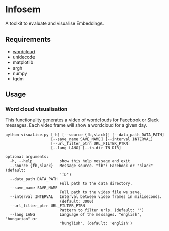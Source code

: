 # Infosem

A toolkit to evaluate and visualise Embeddings.

## Requirements

* [wordcloud](https://amueller.github.io/word_cloud/)
* unidecode
* matplotlib
* argh
* numpy
* tqdm

## Usage

### Word cloud visualisation

This functionality generates a video of wordclouds for Facebook or Slack messages. 
Each video frame will show a wordcloud for a given day.

```
python visualise.py [-h] [--source {fb,slack}] [--data_path DATA_PATH]
                    [--save_name SAVE_NAME] [--interval INTERVAL]
                    [--url_filter_ptrn URL_FILTER_PTRN]
                    [--lang LANG] [--tn-dir TN_DIR]

optional arguments:
  -h, --help            show this help message and exit
  --source {fb,slack}   Message source. "fb": Facebook or "slack" (default:
                        'fb')
  --data_path DATA_PATH
                        Full path to the data directory.
  --save_name SAVE_NAME
                        Full path to the video file we save.
  --interval INTERVAL   Interval between video frames in miliseconds.
                        (default: 3000)
  --url_filter_ptrn URL_FILTER_PTRN
                        Pattern to filter urls. (default: '')
  --lang LANG           Language of the messages. "english", "hungarian" or
                        "hunglish". (default: 'english')
```